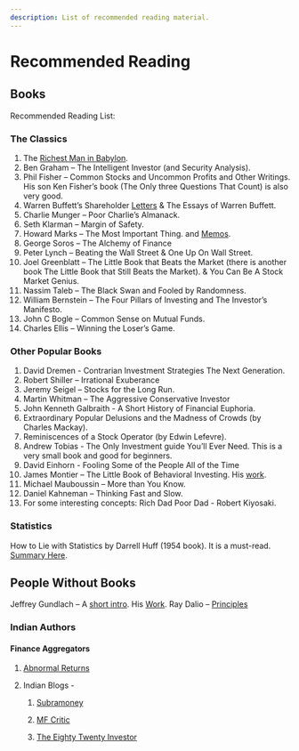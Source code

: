 ```yaml
---
description: List of recommended reading material.
---
```


# Recommended Reading

## Books

Recommended Reading List:

### The Classics

1.  The [Richest Man in Babylon](https://www.reddit.com/r/IndiaInvestments/comments/1u7u2y/the_richest_man_in_babylon_one_of_the_best/).
2.  Ben Graham – The Intelligent Investor (and Security Analysis).
3.  Phil Fisher – Common Stocks and Uncommon Profits and Other Writings. His son Ken Fisher’s book (The Only three Questions That Count) is also very good.
4.  Warren Buffett’s Shareholder [Letters](https://www.berkshirehathaway.com/letters/letters.html) & The Essays of Warren Buffett.
5.  Charlie Munger – Poor Charlie’s Almanack.
6.  Seth Klarman – Margin of Safety.
7.  Howard Marks – The Most Important Thing. and [Memos](https://www.oaktreecapital.com/insights/howard-marks-memos).
8.  George Soros – The Alchemy of Finance
9.  Peter Lynch – Beating the Wall Street & One Up On Wall Street.
10. Joel Greenblatt – The Little Book that Beats the Market (there is another book The Little Book that Still Beats the Market). & You Can Be A Stock Market Genius.
11. Nassim Taleb – The Black Swan and Fooled by Randomness.
12. William Bernstein – The Four Pillars of Investing and The Investor’s Manifesto.
13. John C Bogle – Common Sense on Mutual Funds.
14. Charles Ellis – Winning the Loser’s Game.

### Other Popular Books

1.  David Dremen - Contrarian Investment Strategies The Next Generation.
2.  Robert Shiller – Irrational Exuberance
3.  Jeremy Seigel – Stocks for the Long Run.
4.  Martin Whitman – The Aggressive Conservative Investor
5.  John Kenneth Galbraith - A Short History of Financial Euphoria.
6.  Extraordinary Popular Delusions and the Madness of Crowds (by Charles Mackay).
7.  Reminiscences of a Stock Operator (by Edwin Lefevre).
8.  Andrew Tobias - The Only Investment guide You’ll Ever Need. This is a very small book and good for beginners.
9.  David Einhorn - Fooling Some of the People All of the Time
10. James Montier – The Little Book of Behavioral Investing. His [work](http://eurosharelab.com/james-montier-resource-page/).
11. Michael Mauboussin – More than You Know.
12. Daniel Kahneman – Thinking Fast and Slow.
13. For some interesting concepts: Rich Dad Poor Dad - Robert Kiyosaki.

### Statistics

How to Lie with Statistics by Darrell Huff (1954 book). It is a must-read. [Summary Here](https://www.reddit.com/r/IndiaInvestments/comments/26rscu/suggested_book_list/cjh69q3?utm_source=share&utm_medium=web2x).

## People Without Books

Jeffrey Gundlach – A [short intro](http://www.crossingwallstreet.com/archives/2013/04/the-mind-of-jeffrey-gundlach.html). His [Work](http://www.doubleline.com/). Ray Dalio – [Principles](http://www.bwater.com/Uploads/FileManager/Principles/Bridgewater-Associates-Ray-Dalio-Principles.pdf)

### Indian Authors

#### Finance Aggregators

1.  [Abnormal Returns](https://abnormalreturns.com)

2.  Indian Blogs -

    1.  [Subramoney](http://www.subramoney.com)

    2.  [MF Critic](https://mfcritic.blogspot.com/)

    3.  [The Eighty Twenty Investor](https://eightytwentyinvestor.com/)
